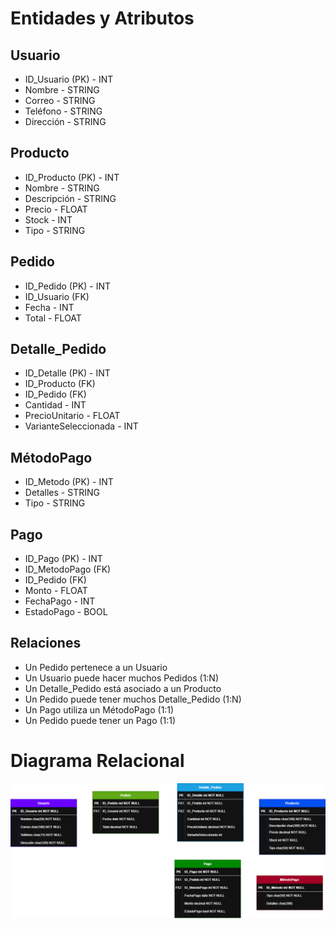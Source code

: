 # Entidades y Atributos

## Usuario
- ID_Usuario (PK) - INT
- Nombre - STRING
- Correo - STRING
- Teléfono - STRING
- Dirección - STRING

## Producto
- ID_Producto (PK) - INT
- Nombre - STRING
- Descripción - STRING
- Precio - FLOAT
- Stock - INT
- Tipo - STRING

## Pedido
- ID_Pedido (PK) - INT
- ID_Usuario (FK)
- Fecha - INT
- Total - FLOAT

## Detalle_Pedido
- ID_Detalle (PK) - INT
- ID_Producto (FK)
- ID_Pedido (FK)
- Cantidad - INT
- PrecioUnitario - FLOAT
- VarianteSeleccionada - INT

## MétodoPago
- ID_Metodo (PK) - INT
- Detalles - STRING
- Tipo - STRING

## Pago
- ID_Pago (PK) - INT
- ID_MetodoPago (FK)
- ID_Pedido (FK)
- Monto - FLOAT
- FechaPago - INT
- EstadoPago - BOOL

## Relaciones
- Un Pedido pertenece a un Usuario
- Un Usuario puede hacer muchos Pedidos (1:N)
- Un Detalle_Pedido está asociado a un Producto 
- Un Pedido puede tener muchos Detalle_Pedido (1:N)
- Un Pago utiliza un MétodoPago (1:1)
- Un Pedido puede tener un Pago (1:1)

# Diagrama Relacional

![Diagrama Relacional](/assets/modelado-tienda.png)
